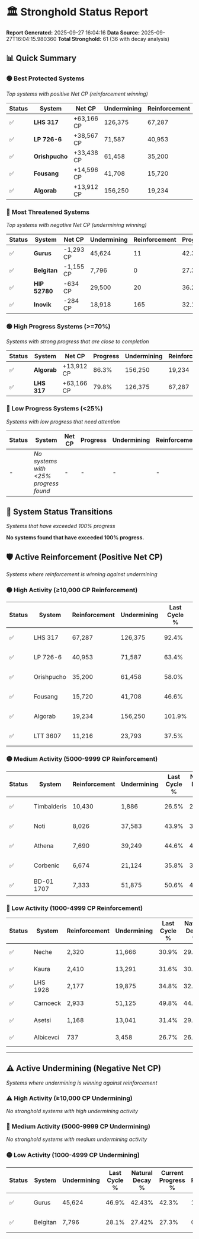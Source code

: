 # 🏛️ Stronghold Status Report

**Report Generated:** 2025-09-27 16:04:16
**Data Source:** 2025-09-27T16:04:15.980360
**Total Stronghold:** 61 (36 with decay analysis)

## 📊 Quick Summary

### 🟢 **Best Protected Systems**
*Top systems with positive Net CP (reinforcement winning)*

| Status | System | Net CP | Undermining | Reinforcement | Progress |
|--------|--------|--------|-------------|---------------|----------|
| ✅ | **LHS 317** | +63,166 CP | 126,375 | 67,287 | 79.8% |
| ✅ | **LP 726-6** | +38,567 CP | 71,587 | 40,953 | 56.2% |
| ✅ | **Orishpucho** | +33,438 CP | 61,458 | 35,200 | 51.9% |
| ✅ | **Fousang** | +14,596 CP | 41,708 | 15,720 | 42.4% |
| ✅ | **Algorab** | +13,912 CP | 156,250 | 19,234 | 86.3% |

### 🔴 **Most Threatened Systems**
*Top systems with negative Net CP (undermining winning)*

| Status | System | Net CP | Undermining | Reinforcement | Progress |
|--------|--------|--------|-------------|---------------|----------|
| ✅ | **Gurus** | -1,293 CP | 45,624 | 11 | 42.3% |
| ✅ | **Belgitan** | -1,155 CP | 7,796 | 0 | 27.3% |
| ✅ | **HIP 52780** | -634 CP | 29,500 | 20 | 36.2% |
| ✅ | **Inovik** | -284 CP | 18,918 | 165 | 32.1% |

### 🟢 **High Progress Systems (>=70%)**
*Systems with strong progress that are close to completion*

| Status | System | Net CP | Progress | Undermining | Reinforcement |
|--------|--------|--------|----------|-------------|---------------|
| ✅ | **Algorab** | +13,912 CP | 86.3% | 156,250 | 19,234 |
| ✅ | **LHS 317** | +63,166 CP | 79.8% | 126,375 | 67,287 |

### 🔴 **Low Progress Systems (<25%)**
*Systems with low progress that need attention*

| Status | System | Net CP | Progress | Undermining | Reinforcement |
|--------|--------|--------|----------|-------------|---------------|
| - | *No systems with <25% progress found* | - | - | - | - |
## 🔄 System Status Transitions
*Systems that have exceeded 100% progress*

**No systems found that have exceeded 100% progress.**

## 🛡️ Active Reinforcement (Positive Net CP)
*Systems where reinforcement is winning against undermining*

### 🟢 High Activity (≥10,000 CP Reinforcement)

| Status | System | Reinforcement | Undermining | Last Cycle % | Natural Decay % | Current Progress % | Current CP | Net CP | Activity |
|--------|--------|---------------|-------------|--------------|-----------------|-------------------|------------|--------|----------|
| ✅ | LHS 317 | 67,287 | 126,375 | 92.4% | 73.48% | 79.8% | 797,999 | +63,166 | 🟢 High Reinforcement |
| ✅ | LP 726-6 | 40,953 | 71,587 | 63.4% | 52.34% | 56.2% | 562,000 | +38,567 | 🟢 High Reinforcement |
| ✅ | Orishpucho | 35,200 | 61,458 | 58.0% | 48.56% | 51.9% | 519,000 | +33,438 | 🟢 High Reinforcement |
| ✅ | Fousang | 15,720 | 41,708 | 46.6% | 40.94% | 42.4% | 424,000 | +14,596 | 🟢 High Reinforcement |
| ✅ | Algorab | 19,234 | 156,250 | 101.9% | 84.91% | 86.3% | 863,000 | +13,912 | 🟢 High Reinforcement |
| ✅ | LTT 3607 | 11,216 | 23,793 | 37.5% | 34.03% | 35.1% | 351,000 | +10,671 | 🟢 High Reinforcement |

### 🟡 Medium Activity (5000-9999 CP Reinforcement)

| Status | System | Reinforcement | Undermining | Last Cycle % | Natural Decay % | Current Progress % | Current CP | Net CP | Activity |
|--------|--------|---------------|-------------|--------------|-----------------|-------------------|------------|--------|----------|
| ✅ | Timbalderis | 10,430 | 1,886 | 26.5% | 25.31% | 26.3% | 263,000 | +9,901 | 🟡 Medium Reinforcement |
| ✅ | Noti | 8,026 | 37,583 | 43.9% | 39.39% | 40.1% | 401,000 | +7,129 | 🟡 Medium Reinforcement |
| ✅ | Athena | 7,690 | 39,249 | 44.6% | 40.03% | 40.7% | 407,000 | +6,732 | 🟡 Medium Reinforcement |
| ✅ | Corbenic | 6,674 | 21,124 | 35.8% | 33.06% | 33.7% | 337,000 | +6,365 | 🟡 Medium Reinforcement |
| ✅ | BD-01 1707 | 7,333 | 51,875 | 50.6% | 44.82% | 45.4% | 453,999 | +5,782 | 🟡 Medium Reinforcement |

### 🔴 Low Activity (1000-4999 CP Reinforcement)

| Status | System | Reinforcement | Undermining | Last Cycle % | Natural Decay % | Current Progress % | Current CP | Net CP | Activity |
|--------|--------|---------------|-------------|--------------|-----------------|-------------------|------------|--------|----------|
| ✅ | Neche | 2,320 | 11,666 | 30.9% | 29.46% | 29.7% | 297,000 | +2,421 | 🔵 Low Reinforcement |
| ✅ | Kaura | 2,410 | 13,291 | 31.6% | 30.06% | 30.3% | 303,000 | +2,398 | 🔵 Low Reinforcement |
| ✅ | LHS 1928 | 2,177 | 19,875 | 34.8% | 32.60% | 32.8% | 327,999 | +1,963 | 🔵 Low Reinforcement |
| ✅ | Carnoeck | 2,933 | 51,125 | 49.8% | 44.55% | 44.7% | 447,000 | +1,460 | 🔵 Low Reinforcement |
| ✅ | Asetsi | 1,168 | 13,041 | 31.4% | 29.98% | 30.1% | 301,000 | +1,203 | 🔵 Low Reinforcement |
| ✅ | Albicevci | 737 | 3,458 | 26.7% | 26.29% | 26.4% | 264,000 | +1,097 | 🔵 Low Reinforcement |


---

## ⚠️ Active Undermining (Negative Net CP)
*Systems where undermining is winning against reinforcement*

### ⚠️ High Activity (≥10,000 CP Undermining)

*No stronghold systems with high undermining activity*

### 🔶 Medium Activity (5000-9999 CP Undermining)

*No stronghold systems with medium undermining activity*

### 🟡 Low Activity (1000-4999 CP Undermining)

| Status | System | Undermining | Last Cycle % | Natural Decay % | Current Progress % | Reinforcement | Current CP | Net CP | Activity |
|--------|--------|-------------|--------------|-----------------|-------------------|---------------|------------|--------|----------|
| ✅ | Gurus | 45,624 | 46.9% | 42.43% | 42.3% | 11 | 423,000 | -1,293 | 🟡 Low Undermining |
| ✅ | Belgitan | 7,796 | 28.1% | 27.42% | 27.3% | 0 | 273,000 | -1,155 | 🟡 Low Undermining |
